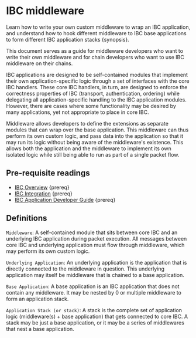 <!--
order: 1
-->

# IBC middleware

Learn how to write your own custom middleware to wrap an IBC application, and understand how to hook different middleware to IBC base applications to form different IBC application stacks {synopsis}.

This document serves as a guide for middleware developers who want to write their own middleware and for chain developers who want to use IBC middleware on their chains.

IBC applications are designed to be self-contained modules that implement their own application-specific logic through a set of interfaces with the core IBC handlers. These core IBC handlers, in turn, are designed to enforce the correctness properties of IBC (transport, authentication, ordering) while delegating all application-specific handling to the IBC application modules. However, there are cases where some functionality may be desired by many applications, yet not appropriate to place in core IBC.

Middleware allows developers to define the extensions as separate modules that can wrap over the base application. This middleware can thus perform its own custom logic, and pass data into the application so that it may run its logic without being aware of the middleware's existence. This allows both the application and the middleware to implement its own isolated logic while still being able to run as part of a single packet flow.

## Pre-requisite readings

- [IBC Overview](../overview.md) {prereq}
- [IBC Integration](../integration.md) {prereq}
- [IBC Application Developer Guide](../apps/apps.md) {prereq}

## Definitions

`Middleware`: A self-contained module that sits between core IBC and an underlying IBC application during packet execution. All messages between core IBC and underlying application must flow through middleware, which may perform its own custom logic.

`Underlying Application`: An underlying application is the application that is directly connected to the middleware in question. This underlying application may itself be middleware that is chained to a base application.

`Base Application`: A base application is an IBC application that does not contain any middleware. It may be nested by 0 or multiple middleware to form an application stack.

`Application Stack (or stack)`: A stack is the complete set of application logic (middleware(s) + base application) that gets connected to core IBC. A stack may be just a base application, or it may be a series of middlewares that nest a base application.
